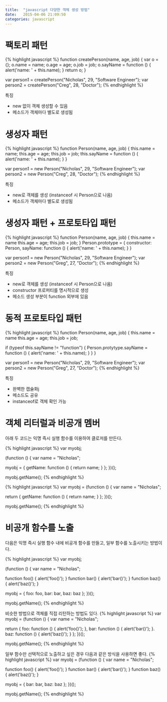```yaml
---
title:  "javascript 다양한 객체 생성 방법"
date:   2015-04-06 21:09:50
categories: javascript
---
```


# 팩토리 패턴
{% highlight javascript %}
function createPerson(name, age, job) {
  var o = {};
  o.name = name;
  o.age = age;
  o.job = job;
  o.sayName = function () {
    alert('name: ' + this.name);
  }
  return o;
}

var person1 = createPerson("Nicholas", 29, "Software Engineer");
var person2 = createPerson("Creg", 28, "Doctor");
{% endhighlight %}

특징
 - new 없이 객체 생성할 수 있음
 - 메소드가 객체마다 별도로 생성됨


# 생성자 패턴
{% highlight javascript %}
function Person(name, age, job) {
  this.name = name;
  this.age = age;
  this.job = job;
  this.sayName = function () {
    alert('name: ' + this.name);
  }
}

var person1 = new Person("Nicholas", 29, "Software Engineer");
var person2 = new Person("Creg", 28, "Doctor");
{% endhighlight %}

특징
 - new로 객체를 생성 (instanceof 시 Person으로 나옴)
 - 메소드가 객체마다 별도로 생성됨

# 생성자 패턴 + 프로토타입 패턴
{% highlight javascript %}
function Person(name, age, job) {
  this.name = name
  this.age = age;
  this.job = job;
}
Person.prototype = {
  constructor: Person,
  sayName: function () {
    alert('name: ' + this.name);
  }
}

var person1 = new Person("Nicholas", 29, "Software Engineer");
var person2 = new Person("Greg", 27, "Doctor");
{% endhighlight %}

특징
 - new로 객체를 생성 (instanceof 시 Person으로 나옴)
 - constructor 프로퍼티를 명시적으로 생성
 - 메소드 생성 부분이 function 외부에 있음
  
  
# 동적 프로토타입 패턴
{% highlight javascript %}
function Person(name, age, job) {
  this.name = name
  this.age = age;
  this.job = job;

  if (typeof this.sayName != "function") {
    Person.protytype.sayName = function () {
      alert('name: ' + this.name);
    }
  }
}

var person1 = new Person("Nicholas", 29, "Software Engineer");
var person2 = new Person("Greg", 27, "Doctor");
{% endhighlight %}

특징
 - 완벽한 캡슐화j
 - 메소드도 공유
 - instanceof로 객체 확인 가능


# 객체 리터럴과 비공개 멤버

아래 두 코드는 익명 즉시 실행 함수를 이용하여 클로저를 만든다.  

{% highlight javascript %}
var myobj;

(function () {
  var name = "Nicholas";

  myobj = {
    getName: function () {
      return name;
    }
  };
})();

myobj.getName();
{% endhighlight %}

{% highlight javascript %}
var myobj = (function () {
  var name = "Nicholas";

  return {
    getName: function () {
      return name;
    }
  };
})();

myobj.getName();
{% endhighlight %}

# 비공개 함수를 노출

다음은 익명 즉시 실행 함수 내에 비공개 함수를 만들고, 일부 함수를 노출시키는 방법이다.

{% highlight javascript %}
var myobj;

(function () {
  var name = "Nicholas";

  function foo() {
    alert('foo()');
  }
  function bar() {
    alert('bar()');
  }
  function baz() {
    alert('baz()');
  }

  myobj = {
    foo: foo,
    bar: bar,
    baz: baz
  };
})();

myobj.getName();
{% endhighlight %}

비슷한 방법으로 객체를 직접 리턴하는 방법도 있다.
{% highlight javascript %}
var myobj = (function () {
  var name = "Nicholas";

  return {
    foo: function () {
      alert('foo()');
    },
    bar: function () {
      alert('bar()');
    }.
    baz: function () {
      alert('baz()');
    }
  };
})();

myobj.getName();
{% endhighlight %}

일부 함수만 선택적으로 노출하고 싶은 경우 다음과 같은 방식을 사용하면 좋다.
{% highlight javascript %}
var myobj = (function () {
  var name = "Nicholas";

  function foo() {
    alert('foo()');
  }
  function bar() {
    alert('bar()');
  }
  function baz() {
    alert('baz()');
  }

  myobj = {
    bar: bar,
    baz: baz
  };
})();

myobj.getName();
{% endhighlight %}